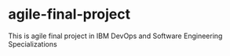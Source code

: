 # agile-final-project
This is agile final project in IBM DevOps and Software Engineering Specializations
